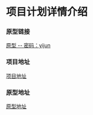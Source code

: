 # 项目计划详情介绍

### 原型链接
[原型 -- 密码：yijun](https://free.modao.cc/app/02acc8ba7cf3ca7cd01cc4eb5824824a7d894407)

### 项目地址
[项目地址](https://github.com/ajun568/fancy)

### 原型地址
[原型地址](%E5%8E%9F%E5%9E%8B%E6%96%87%E6%A1%A3.html)
